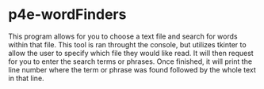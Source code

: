 # p4e-wordFinders

This program allows for you to choose a text file and search for words within that file. This tool is ran throught the console, but utilizes tkinter to allow the user to specify which file they would like read. It will then request for you to enter the search terms or phrases. Once finished, it will print the line number where the term or phrase was found followed by the whole text in that line.

